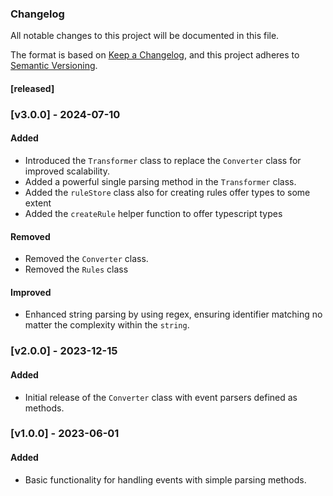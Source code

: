 <!-- @format -->



### Changelog

All notable changes to this project will be documented in this file.

The format is based on [Keep a Changelog](https://keepachangelog.com/en/1.0.0/), and this project adheres to [Semantic Versioning](https://semver.org/).

#### [released]

### [v3.0.0] - 2024-07-10

#### Added

- Introduced the `Transformer` class to replace the `Converter` class for improved scalability.
- Added a powerful single parsing method in the `Transformer` class.
- Added the `ruleStore` class also for creating rules offer types to some extent
- Added the `createRule` helper function to offer typescript types 

#### Removed

- Removed the `Converter` class.
- Removed the `Rules` class

#### Improved

- Enhanced string parsing by using regex, ensuring identifier matching no matter the complexity within the `string`.

### [v2.0.0] - 2023-12-15

#### Added

- Initial release of the `Converter` class with event parsers defined as methods.

### [v1.0.0] - 2023-06-01

#### Added

- Basic functionality for handling events with simple parsing methods.

